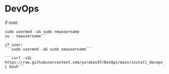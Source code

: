 # DevOps

if root:
```sudo adduser newusername
sudo usermod -aG sudo newusername
su - newusername```

if user:
```sudo usermod -aG sudo newusername```

```curl -sSL https://raw.githubusercontent.com/yurakas97/DevOps/main/install_devops_tools.sh | bash```

